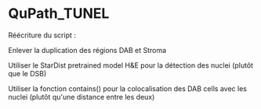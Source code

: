 # QuPath_TUNEL

Réécriture du script :

Enlever la duplication des régions DAB et Stroma

Utiliser le StarDist pretrained model H&E pour la détection des nuclei (plutôt que le DSB)

Utiliser la fonction contains() pour la colocalisation des DAB cells avec les nuclei (plutôt qu'une distance entre les deux)
